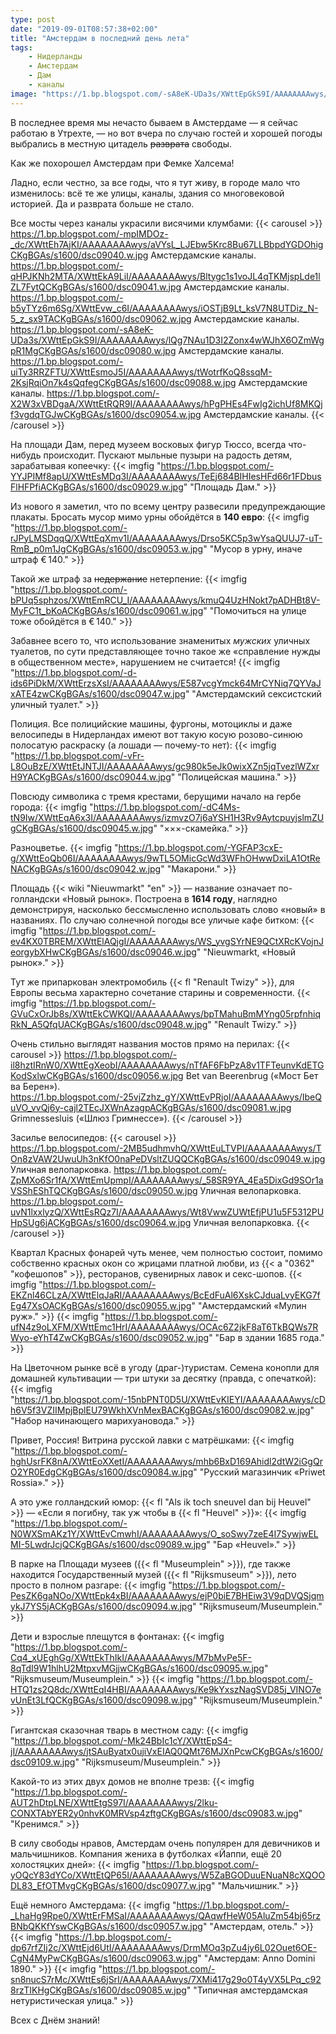```yaml
---
type: post
date: "2019-09-01T08:57:38+02:00"
title: "Амстердам в последний день лета"
tags:
    - Нидерланды
    - Амстердам
    - Дам
    - каналы
image: "https://1.bp.blogspot.com/-sA8eK-UDa3s/XWttEpGkS9I/AAAAAAAAwys/lQg7NAu1D3I2Zonx4wWJhX6OZmWgpR1MgCKgBGAs/s1600/dsc09080.w.jpg"
---
```


В последнее время мы нечасто бываем в Амстердаме — я сейчас работаю в Утрехте, — но вот вчера по случаю гостей и хорошей погоды выбрались в местную цитадель ~~разврата~~ свободы.

Как же похорошел Амстердам при Фемке Халсема!

Ладно, если честно, за все годы, что я тут живу, в городе мало что изменилось: всё те же улицы, каналы, здания со многовековой историей. Да и разврата больше не стало.

<!--more-->

Все мосты через каналы украсили висячими клумбами:
{{< carousel >}}
    https://1.bp.blogspot.com/-mpIMDOz-_dc/XWttEh7AjKI/AAAAAAAAwys/aVYsL_LJEbw5Krc8Bu67LLBbpdYGDOhigCKgBGAs/s1600/dsc09040.w.jpg Амстердамские каналы.
    https://1.bp.blogspot.com/-qHPJKNh2MTA/XWttEkA9LiI/AAAAAAAAwys/Bltygc1s1voJL4qTKMjspLde1lZL7FytQCKgBGAs/s1600/dsc09041.w.jpg Амстердамские каналы.
    https://1.bp.blogspot.com/-b5yTYz6m6Sg/XWttEvw_c6I/AAAAAAAAwys/iOSTjB9Lt_ksV7N8UTDiz_N-5_z_sx9TACKgBGAs/s1600/dsc09062.w.jpg Амстердамские каналы.
    https://1.bp.blogspot.com/-sA8eK-UDa3s/XWttEpGkS9I/AAAAAAAAwys/lQg7NAu1D3I2Zonx4wWJhX6OZmWgpR1MgCKgBGAs/s1600/dsc09080.w.jpg Амстердамские каналы.
    https://1.bp.blogspot.com/-uiTy3RRZFTU/XWttEsmoJ5I/AAAAAAAAwys/tWotrfKoQ8ssqM-2KsjRqiOn7k4sQqfegCKgBGAs/s1600/dsc09088.w.jpg Амстердамские каналы.
    https://1.bp.blogspot.com/-X2W3xVBDgaA/XWttEtRQR9I/AAAAAAAAwys/hPgPHEs4FwIg2ichUf8MKQjf3vgdqTGJwCKgBGAs/s1600/dsc09054.w.jpg Амстердамские каналы.
{{< /carousel >}}

На площади Дам, перед музеем восковых фигур Тюссо, всегда что-нибудь происходит. Пускают мыльные пузыри на радость детям, зарабатывая копеечку:
{{< imgfig "https://1.bp.blogspot.com/-YYJPIMf8apU/XWttEsMDq3I/AAAAAAAAwys/TeEj684BIHIesHFd66r1FDbusFlHFPfiACKgBGAs/s1600/dsc09029.w.jpg" "Площадь Дам." >}}

Из нового я заметил, что по всему центру развесили предупреждающие плакаты. Бросать мусор мимо урны обойдётся в **140 евро**:
{{< imgfig "https://1.bp.blogspot.com/-rJPyLMSDqqQ/XWttEqXmv1I/AAAAAAAAwys/Drso5KC5p3wYsaQUUJ7-uT-RmB_p0m1JgCKgBGAs/s1600/dsc09053.w.jpg" "Мусор в урну, иначе штраф € 140." >}}

Такой же штраф за ~~недержание~~ нетерпение:
{{< imgfig "https://1.bp.blogspot.com/-bPUq5sphzos/XWttEmRCU_I/AAAAAAAAwys/kmuQ4UzHNokt7pADHBt8V-MyFC1t_bKoACKgBGAs/s1600/dsc09061.w.jpg" "Помочиться на улице тоже обойдётся в € 140." >}}

Забавнее всего то, что использование знаменитых *мужских* уличных туалетов, по сути представляющее точно такое же «справление нужды в общественном месте», нарушением не считается! 
{{< imgfig "https://1.bp.blogspot.com/-d-ids6PiDkM/XWttErzsXsI/AAAAAAAAwys/E587vcgYmck64MrCYNiq7QYVaJxATE4zwCKgBGAs/s1600/dsc09047.w.jpg" "Амстердамский сексистский уличный туалет." >}}

Полиция. Все полицийские машины, фургоны, мотоциклы и даже велосипеды в Нидерландах имеют вот такую косую розово-синюю полосатую раскраску (а лошади — почему-то нет):
{{< imgfig "https://1.bp.blogspot.com/-vFr-L8OuBzE/XWttEtJNTJI/AAAAAAAAwys/gc980k5eJk0wixXZn5jqTvezlWZxrH9YACKgBGAs/s1600/dsc09044.w.jpg" "Полицейская машина." >}}

Повсюду символика с тремя крестами, берущими начало на гербе города:
{{< imgfig "https://1.bp.blogspot.com/-dC4Ms-tN9Iw/XWttEqA6x3I/AAAAAAAAwys/izmvzO7j6aYSH1H3Rv9AytcpuyjslmZUgCKgBGAs/s1600/dsc09045.w.jpg" "×××-скамейка." >}}

Разноцветье.
{{< imgfig "https://1.bp.blogspot.com/-YGFAP3cxE-g/XWttEoQb06I/AAAAAAAAwys/9wTL5OMicGcWd3WFhOHwwDxiLA1OtReNACKgBGAs/s1600/dsc09042.w.jpg" "Макарони." >}}

Площадь {{< wiki "Nieuwmarkt" "en" >}} — название означает по-голландски «Новый рынок». Построена в **1614 году**, наглядно демонстрируя, насколько бессмысленно использовать слово «новый» в названиях. По случаю солнечной погоды все уличые кафе битком: 
{{< imgfig "https://1.bp.blogspot.com/-ev4KX0TBREM/XWttElAQjgI/AAAAAAAAwys/WS_yvgSYrNE9QCtXRcKVojnJeorgybXHwCKgBGAs/s1600/dsc09046.w.jpg" "Nieuwmarkt, «Новый рынок»." >}}

Тут же припаркован электромобиль {{< fl "Renault Twizy" >}}, для Европы весьма характерно сочетание старины и современности.
{{< imgfig "https://1.bp.blogspot.com/-GVuCxOrJb8s/XWttEkCWKQI/AAAAAAAAwys/bpTMahuBmMYng05rpfnhiqRkN_A5QfqUACKgBGAs/s1600/dsc09048.w.jpg" "Renault Twizy." >}}

Очень стильно выглядят названия мостов прямо на перилах:
{{< carousel >}}
    https://1.bp.blogspot.com/-il8hztIRnW0/XWttEgXeobI/AAAAAAAAwys/nTfAF6FbPzA8v1TFTeunvKdETGKodSxlwCKgBGAs/s1600/dsc09056.w.jpg Bet van Beerenbrug («Мост Бет ва Берен»).
    https://1.bp.blogspot.com/-25vjZzhz_gY/XWttEvPRjoI/AAAAAAAAwys/IbeQuVO_vvQj6y-cajl2TEcJXWnAzagpACKgBGAs/s1600/dsc09081.w.jpg Grimnessesluis («Шлюз Гримнессе»).
{{< /carousel >}}

Засилье велосипедов:
{{< carousel >}}
    https://1.bp.blogspot.com/-2MB5udhmvhQ/XWttEuLTVPI/AAAAAAAAwys/TOn8zVAW2UwuUh3nKfO0naPeDVsltZUQQCKgBGAs/s1600/dsc09049.w.jpg Уличная велопарковка.
    https://1.bp.blogspot.com/-ZpMXo6Sr1fA/XWttEmUpmpI/AAAAAAAAwys/_58SR9YA_4Ea5DixGd9SOr1aVSShEShTQCKgBGAs/s1600/dsc09050.w.jpg Уличная велопарковка.
    https://1.bp.blogspot.com/-uvN1lxxlyzQ/XWttEsRQz7I/AAAAAAAAwys/Wt8VwwZUWtEfjPU1u5F5312PUHpSUg6jACKgBGAs/s1600/dsc09064.w.jpg Уличная велопарковка.
{{< /carousel >}}

Квартал Красных фонарей чуть менее, чем полностью состоит, помимо собственно красных окон со жрицами платной любви, из {{< a "0362" "кофешопов" >}}, ресторанов, сувенирных лавок и секс-шопов.
{{< imgfig "https://1.bp.blogspot.com/-EKZnl46CLzA/XWttElqJaRI/AAAAAAAAwys/BcEdFuAl6XskCJduaLvyEKG7fEg47XsOACKgBGAs/s1600/dsc09055.w.jpg" "Амстердамский «Мулин руж»." >}}
{{< imgfig "https://1.bp.blogspot.com/-ufN4z9oLXFM/XWttEmc1HrI/AAAAAAAAwys/OCAc6Z2jkF8aT6TkBQWs7RWyo-eYhT4ZwCKgBGAs/s1600/dsc09052.w.jpg" "Бар в здании 1685 года." >}}

На Цветочном рынке всё в угоду (драг-)туристам. Семена конопли для домашней культивации — три штуки за десятку (правда, с опечаткой):
{{< imgfig "https://1.bp.blogspot.com/-15nbPNT0D5U/XWttEvKIEYI/AAAAAAAAwys/cDh6V5f3VZIIMpjBplEU79WkhXVnMexBACKgBGAs/s1600/dsc09082.w.jpg" "Набор начинающего марихуановода." >}}

Привет, Россия! Витрина русской лавки с матрёшками:
{{< imgfig "https://1.bp.blogspot.com/-hghUsrFK8nA/XWttEoXXetI/AAAAAAAAwys/mhb6BxD169Ahidl2dtW2iGgQrO2YR0EdgCKgBGAs/s1600/dsc09084.w.jpg" "Русский магазинчик «Priwet Rossia»." >}}

А это уже голландский юмор: {{< fl "Als ik toch sneuvel dan bij Heuvel" >}} — «Если я погибну, так уж чтобы в {{< fl "Heuvel" >}}»:
{{< imgfig "https://1.bp.blogspot.com/-N0WXSmAKz1Y/XWttEvCmwhI/AAAAAAAAwys/O_soSwy7zeE4I7SywjwELMI-5LwdrJcjQCKgBGAs/s1600/dsc09089.w.jpg" "Бар «Heuvel»." >}}

В парке на Площади музеев ({{< fl "Museumplein" >}}), где также находится Государственный музей ({{< fl "Rijksmuseum" >}}), лето просто в полном разгаре:
{{< imgfig "https://1.bp.blogspot.com/-PesZK6gaNOo/XWttEpk4xBI/AAAAAAAAwys/ejP0biE7BHEiw3V9qDVQSjqmykJ7YS5jACKgBGAs/s1600/dsc09094.w.jpg" "Rijksmuseum/Museumplein." >}}

Дети и взрослые плещутся в фонтанах:
{{< imgfig "https://1.bp.blogspot.com/-Cq4_xUEghGg/XWttEkThIkI/AAAAAAAAwys/M7bMvPe5F-8qTdI9W1hlhU2MtpxvMGjjwCKgBGAs/s1600/dsc09095.w.jpg" "Rijksmuseum/Museumplein." >}}
{{< imgfig "https://1.bp.blogspot.com/-HTQ1zs2Q8dc/XWttEqI4HBI/AAAAAAAAwys/Ke9kYxszNagSVD85j_VINO7evUnEt3LfQCKgBGAs/s1600/dsc09098.w.jpg" "Rijksmuseum/Museumplein." >}}

Гигантская сказочная тварь в местном саду:
{{< imgfig "https://1.bp.blogspot.com/-Mk24BbIc1cY/XWttEpS4-jI/AAAAAAAAwys/jtSAuByatx0ujiVxEIAQ0QMt76MJXnPcwCKgBGAs/s1600/dsc09109.w.jpg" "Rijksmuseum/Museumplein." >}}

Какой-то из этих двух домов не вполне трезв:
{{< imgfig "https://1.bp.blogspot.com/-AUT2hDtpLNE/XWttEtgS97I/AAAAAAAAwys/2lku-CONXTAbYER2y0nhvK0MRVsp4zftgCKgBGAs/s1600/dsc09083.w.jpg" "Кренимся." >}}

В силу свободы нравов, Амстердам очень популярен для девичников и мальчишников. Компания жениха в футболках «Йаппи, ещё 20 холостяцких дней»:
{{< imgfig "https://1.bp.blogspot.com/-yOQcY83dYCo/XWttEtQP65I/AAAAAAAAwys/W5ZaBGODuuENuaN8cXQOODL83_EfOTMvgCKgBGAs/s1600/dsc09077.w.jpg" "Мальчишник." >}}

Ещё немного Амстердама:
{{< imgfig "https://1.bp.blogspot.com/-_LhaHg9Rpe0/XWttErFMSaI/AAAAAAAAwys/QAqwfHeW05AluZm54bj65rzBNbQKKfYswCKgBGAs/s1600/dsc09057.w.jpg" "Амстердам, отель." >}}
{{< imgfig "https://1.bp.blogspot.com/-dp67rfZIj2c/XWttEjd6UtI/AAAAAAAAwys/DrmMOq3pZu4jy6L02Ouet6OE-CgN4MyPwCKgBGAs/s1600/dsc09063.w.jpg" "Амстердам: Anno Domini 1890." >}}
{{< imgfig "https://1.bp.blogspot.com/-sn8nucS7rMc/XWttEs6jSrI/AAAAAAAAwys/7XMi417g29o0T4yVX5LPq_c928rzTIKHgCKgBGAs/s1600/dsc09085.w.jpg" "Типичная амстердамская нетуристическая улица." >}}

Всех с Днём знаний!